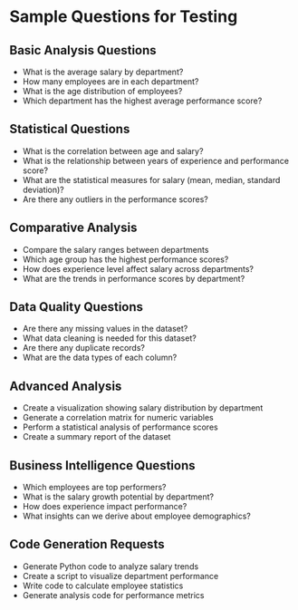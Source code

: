 # Sample Questions for Testing

## Basic Analysis Questions
- What is the average salary by department?
- How many employees are in each department?
- What is the age distribution of employees?
- Which department has the highest average performance score?

## Statistical Questions
- What is the correlation between age and salary?
- What is the relationship between years of experience and performance score?
- What are the statistical measures for salary (mean, median, standard deviation)?
- Are there any outliers in the performance scores?

## Comparative Analysis
- Compare the salary ranges between departments
- Which age group has the highest performance scores?
- How does experience level affect salary across departments?
- What are the trends in performance scores by department?

## Data Quality Questions
- Are there any missing values in the dataset?
- What data cleaning is needed for this dataset?
- Are there any duplicate records?
- What are the data types of each column?

## Advanced Analysis
- Create a visualization showing salary distribution by department
- Generate a correlation matrix for numeric variables
- Perform a statistical analysis of performance scores
- Create a summary report of the dataset

## Business Intelligence Questions
- Which employees are top performers?
- What is the salary growth potential by department?
- How does experience impact performance?
- What insights can we derive about employee demographics?

## Code Generation Requests
- Generate Python code to analyze salary trends
- Create a script to visualize department performance
- Write code to calculate employee statistics
- Generate analysis code for performance metrics




